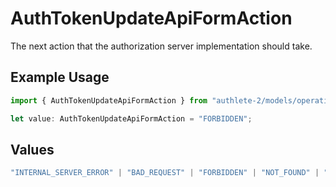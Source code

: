 # AuthTokenUpdateApiFormAction

The next action that the authorization server implementation should take.

## Example Usage

```typescript
import { AuthTokenUpdateApiFormAction } from "authlete-2/models/operations";

let value: AuthTokenUpdateApiFormAction = "FORBIDDEN";
```

## Values

```typescript
"INTERNAL_SERVER_ERROR" | "BAD_REQUEST" | "FORBIDDEN" | "NOT_FOUND" | "OK"
```